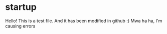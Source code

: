 # startup
Hello! This is a test file. And it has been modified in github :) Mwa ha ha, I'm causing errors
